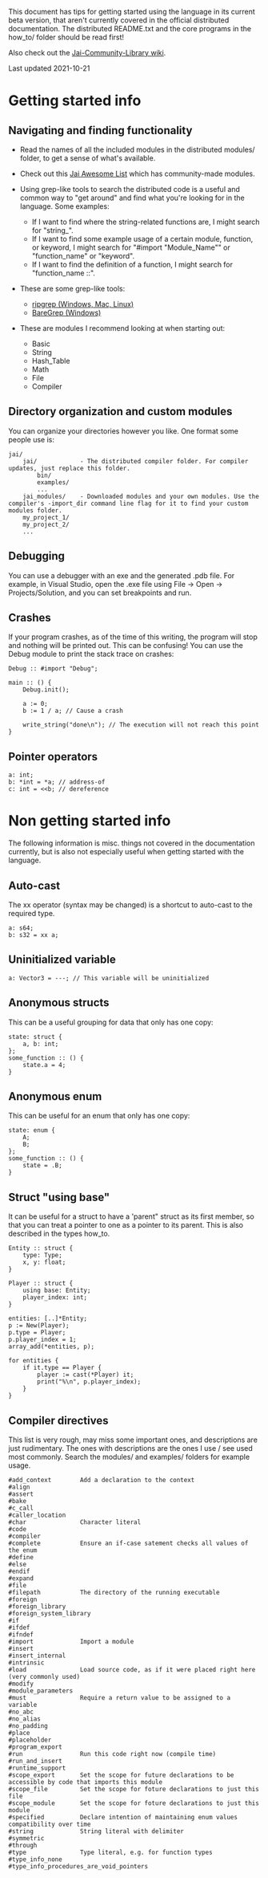This document has tips for getting started using the language in its current beta version,
that aren't currently covered in the official distributed documentation.
The distributed README.txt and the core programs in the how_to/ folder should be read first!

Also check out the [Jai-Community-Library wiki](https://github.com/Jai-Community/Jai-Community-Library/wiki).

Last updated 2021-10-21



# Getting started info

## Navigating and finding functionality

* Read the names of all the included modules in the distributed modules/ folder,
to get a sense of what's available.

* Check out this [Jai Awesome List](https://github.com/Jai-Community/awesome-jai)
which has community-made modules.

* Using grep-like tools to search the distributed code is a useful and common way to "get around"
and find what you're looking for in the language. Some examples:

    * If I want to find where the string-related functions are, I might search for "string_".
    * If I want to find some example usage of a certain module, function, or keyword, I might search for "#import "Module\_Name"" or "function\_name" or "keyword".
    * If I want to find the definition of a function, I might search for "function_name ::".

* These are some grep-like tools:

    * [ripgrep (Windows, Mac, Linux)](https://github.com/BurntSushi/ripgrep)
    * [BareGrep (Windows)](https://www.baremetalsoft.com/baregrep)

* These are modules I recommend looking at when starting out:

    * Basic
    * String
    * Hash_Table
    * Math
    * File
    * Compiler

## Directory organization and custom modules

You can organize your directories however you like. One format some people use is:

    jai/
        jai/            - The distributed compiler folder. For compiler updates, just replace this folder.
            bin/
            examples/
            ...
        jai_modules/    - Downloaded modules and your own modules. Use the compiler's -import_dir command line flag for it to find your custom modules folder.
        my_project_1/
        my_project_2/
        ...

## Debugging

You can use a debugger with an exe and the generated .pdb file.
For example, in Visual Studio, open the .exe file using File -> Open -> Projects/Solution, and you can set breakpoints and run.

## Crashes

If your program crashes, as of the time of this writing, the program will stop
and nothing will be printed out. This can be confusing!
You can use the Debug module to print the stack trace on crashes:

    Debug :: #import "Debug";

    main :: () {
        Debug.init();

        a := 0;
        b := 1 / a; // Cause a crash

        write_string("done\n"); // The execution will not reach this point
    }

## Pointer operators

    a: int;
    b: *int = *a; // address-of
    c: int = <<b; // dereference



# Non getting started info

The following information is misc. things not covered in the documentation currently,
but is also not especially useful when getting started with the language.

## Auto-cast

The xx operator (syntax may be changed) is a shortcut to auto-cast to the required type.

    a: s64;
    b: s32 = xx a;

## Uninitialized variable

    a: Vector3 = ---; // This variable will be uninitialized

## Anonymous structs

This can be a useful grouping for data that only has one copy:

    state: struct {
        a, b: int;
    };
    some_function :: () {
        state.a = 4;
    }

## Anonymous enum
This can be useful for an enum that only has one copy:

    state: enum {
        A;
        B;
    };
    some_function :: () {
        state = .B;
    }

## Struct "using base"

It can be useful for a struct to have a 'parent" struct as its first member,
so that you can treat a pointer to one as a pointer to its parent.
This is also described in the types how\_to.

    Entity :: struct {
        type: Type;
        x, y: float;
    }

    Player :: struct {
        using base: Entity;
        player_index: int;
    }

    entities: [..]*Entity;
    p := New(Player);
    p.type = Player;
    p.player_index = 1;
    array_add(*entities, p);

    for entities {
        if it.type == Player {
            player := cast(*Player) it;
            print("%\n", p.player_index);
        }
    }

## Compiler directives

This list is very rough, may miss some important ones, and descriptions are just rudimentary.
The ones with descriptions are the ones I use / see used most commonly.
Search the modules/ and examples/ folders for example usage.

    #add_context        Add a declaration to the context
    #align
    #assert
    #bake
    #c_call
    #caller_location
    #char               Character literal
    #code
    #compiler
    #complete           Ensure an if-case satement checks all values of the enum
    #define
    #else
    #endif
    #expand
    #file
    #filepath           The directory of the running executable
    #foreign
    #foreign_library
    #foreign_system_library
    #if
    #ifdef
    #ifndef
    #import             Import a module
    #insert
    #insert_internal
    #intrinsic
    #load               Load source code, as if it were placed right here (very commonly used)
    #modify
    #module_parameters
    #must               Require a return value to be assigned to a variable
    #no_abc
    #no_alias
    #no_padding
    #place
    #placeholder
    #program_export
    #run                Run this code right now (compile time)
    #run_and_insert
    #runtime_support
    #scope_export       Set the scope for future declarations to be accessible by code that imports this module
    #scope_file         Set the scope for foture declarations to just this file
    #scope_module       Set the scope for foture declarations to just this module
    #specified          Declare intention of maintaining enum values compatibility over time
    #string             String literal with delimiter
    #symmetric
    #through
    #type               Type literal, e.g. for function types
    #type_info_none
    #type_info_procedures_are_void_pointers
